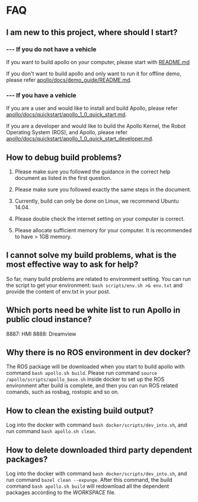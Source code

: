 # FAQ
## I am new to this project, where should I start?
### --- If you do not have a vehicle
If you want to build apollo on your computer, please start with [README.md](https://github.com/ApolloAuto/apollo/blob/master/README.md)

If you don't want to build apollo and only want to run it for offline demo, please refer [apollo/docs/demo_guide/README.md](https://github.com/ApolloAuto/apollo/blob/master/docs/demo_guide/README.md).
### --- If you have a vehicle
If you are a user and would like to install and build Apollo, please refer [apollo/docs/quickstart/apollo_1_0_quick_start.md](https://github.com/ApolloAuto/apollo/blob/master/docs/quickstart/apollo_1_0_quick_start.md).

If you are a developer and would like to build the Apollo Kernel, the Robot Operating System (ROS), and Apollo, please refer [apollo/docs/quickstart/apollo_1_0_quick_start_developer.md](https://github.com/ApolloAuto/apollo/blob/master/docs/quickstart/apollo_1_0_quick_start_developer.md).

## How to debug build problems?
1. Please make sure you followed the guidance in the correct help document as listed in the first question.

2. Please make sure you followed exactly the same steps in the document.

3. Currently, build can only be done on Linux, we recommend Ubuntu 14.04.

4. Please double check the internet setting on your computer is correct.

5. Please allocate sufficient memory for your computer. It is recommended to have > 1GB memory.

## I cannot solve my build problems, what is the most effective way to ask for help?
So far, many build problems are related to environment setting. You can run the script to get your environment: `bash scripts/env.sh >& env.txt` and provide the content of env.txt in your post.

## Which ports need be white list to run Apollo in public cloud instance?
8887: HMI
8888: Dreamview

## Why there is no ROS environment in dev docker?
The ROS package will be downloaded when you start to build apollo with command `bash apollo.sh build`. Please run command `source /apollo/scripts/apollo_base.sh` inside docker to set up the ROS environment after build is complete, and then you can run ROS related comands, such as rosbag, rostopic and so on.

## How to clean the existing build output?
Log into the docker with command `bash docker/scripts/dev_into.sh`, and run command `bash apollo.sh clean`.

## How to delete downloaded third party dependent packages?
Log into the docker with command `bash docker/scripts/dev_into.sh`, and run command `bazel clean --expunge`. After this command, the build command `bash apollo.sh build` will redownload all the dependent packages according to the *WORKSPACE* file.
